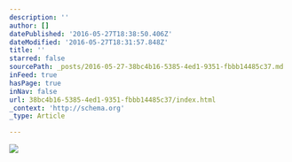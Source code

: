 ```yaml
---
description: ''
author: []
datePublished: '2016-05-27T18:38:50.406Z'
dateModified: '2016-05-27T18:31:57.848Z'
title: ''
starred: false
sourcePath: _posts/2016-05-27-38bc4b16-5385-4ed1-9351-fbbb14485c37.md
inFeed: true
hasPage: true
inNav: false
url: 38bc4b16-5385-4ed1-9351-fbbb14485c37/index.html
_context: 'http://schema.org'
_type: Article

---
```

![](https://the-grid-user-content.s3-us-west-2.amazonaws.com/9f7db9c9-8966-4c16-9358-c4a2ee3ce63f.jpg)